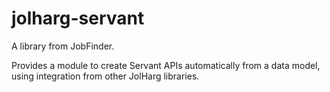 # jolharg-servant

A library from JobFinder.

Provides a module to create Servant APIs automatically from a data model, using integration from other JolHarg libraries.
